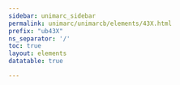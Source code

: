 ```yaml
---
sidebar: unimarc_sidebar
permalink: unimarc/unimarcb/elements/43X.html
prefix: "ub43X"
ns_separator: '/'
toc: true
layout: elements
datatable: true

---
```

